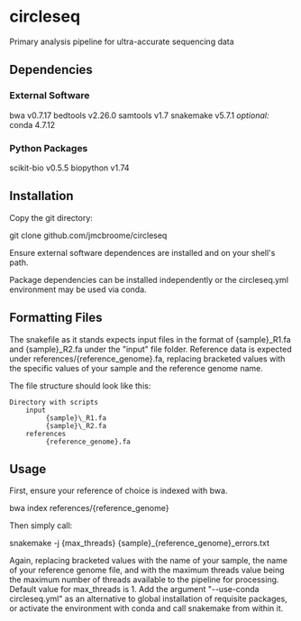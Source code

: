 # circleseq
 Primary analysis pipeline for ultra-accurate sequencing data

## Dependencies
### External Software
bwa v0.7.17
bedtools v2.26.0
samtools v1.7
snakemake v5.7.1
*optional:* conda 4.7.12
### Python Packages
scikit-bio v0.5.5
biopython v1.74

## Installation
Copy the git directory:

git clone github.com/jmcbroome/circleseq

Ensure external software dependences are installed and on your shell's path.

Package dependencies can be installed independently or the circleseq.yml environment may be used via conda.

## Formatting Files
The snakefile as it stands expects input files in the format of {sample}\_R1.fa and {sample}\_R2.fa under the "input" file folder. 
Reference data is expected under references/{reference_genome}.fa, replacing bracketed values with the specific values of your sample and the reference genome name.

The file structure should look like this:

    Directory with scripts
        input
             {sample}\_R1.fa
             {sample}\_R2.fa
        references
             {reference_genome}.fa

## Usage
First, ensure your reference of choice is indexed with bwa.

bwa index references/{reference_genome}

Then simply call:

snakemake -j {max_threads} {sample}\_{reference_genome}\_errors.txt

Again, replacing bracketed values with the name of your sample, the name of your reference genome file, and with the maximum threads value being the maximum number of threads available to the pipeline for processing. Default value for max_threads is 1.
Add the argument "--use-conda circleseq.yml" as an alternative to global installation of requisite packages, or activate the environment with conda and call snakemake from within it.
